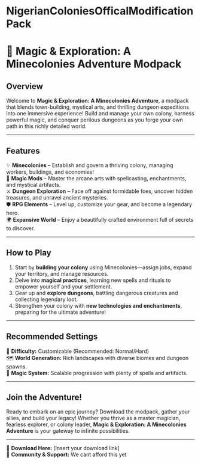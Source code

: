 ﻿# NigerianColoniesOfficalModificationPack
# 🏰 Magic & Exploration: A Minecolonies Adventure Modpack

## **Overview**
Welcome to **Magic & Exploration: A Minecolonies Adventure**, a modpack that blends town-building, mystical arts, and thrilling dungeon expeditions into one immersive experience! Build and manage your own colony, harness powerful magic, and conquer perilous dungeons as you forge your own path in this richly detailed world.

---

## **Features**
✨ **Minecolonies** – Establish and govern a thriving colony, managing workers, buildings, and economies!  
🧙 **Magic Mods** – Master the arcane arts with spellcasting, enchantments, and mystical artifacts.  
⚔️ **Dungeon Exploration** – Face off against formidable foes, uncover hidden treasures, and unravel ancient mysteries.  
🛡️ **RPG Elements** – Level up, customize your gear, and become a legendary hero.  
🌍 **Expansive World** – Enjoy a beautifully crafted environment full of secrets to discover.

---

## **How to Play**
1. Start by **building your colony** using Minecolonies—assign jobs, expand your territory, and manage resources.  
2. Delve into **magical practices**, learning new spells and rituals to empower yourself and your settlement.  
3. Gear up and **explore dungeons**, battling dangerous creatures and collecting legendary loot.  
4. Strengthen your colony with **new technologies and enchantments**, preparing for the ultimate adventure!

---

## **Recommended Settings**
🔧 **Difficulty:** Customizable (Recommended: Normal/Hard)  
🗺 **World Generation:** Rich landscapes with diverse biomes and dungeon spawns.  
🧙 **Magic System:** Scalable progression with plenty of spells and artifacts.  

---

## **Join the Adventure!**
Ready to embark on an epic journey? Download the modpack, gather your allies, and build your legacy! Whether you thrive as a master magician, fearless explorer, or colony leader, **Magic & Exploration: A Minecolonies Adventure** is your gateway to infinite possibilities.  

---
💾 **Download Here:** [Insert your download link]  
💬 **Community & Support:** We cant afford this yet
